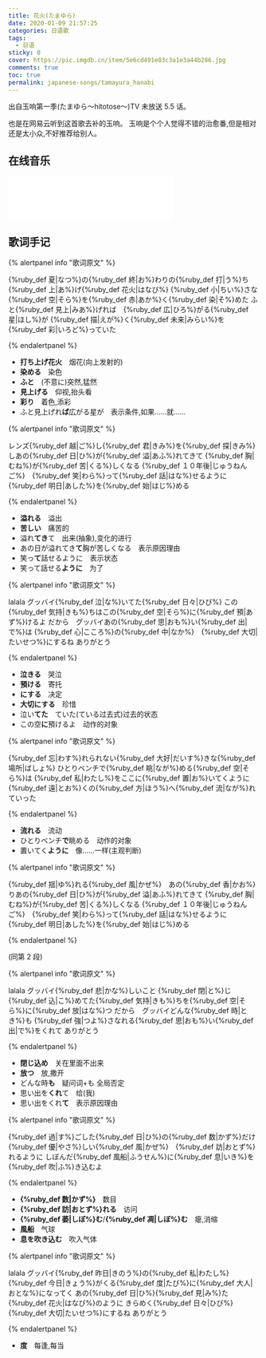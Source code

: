 ```yaml
---
title: 花火(たまゆら)
date: 2020-01-09 21:57:25
categories: 日语歌
tags:
  - 日语
sticky: 0
cover: https://pic.imgdb.cn/item/5e6cd491e83c3a1e3a44b286.jpg
comments: true
toc: true
permalink: japanese-songs/tamayura_hanabi
---
```


出自玉响第一季(たまゆら〜hitotose〜)TV 未放送 5.5 话。

<!-- more -->

也是在网易云听到这首歌去补的玉响。
玉响是个个人觉得不错的治愈番,但是相对还是太小众,不好推荐给别人。

## 在线音乐

<iframe 
  frameborder="no" 
  border="0" 
  marginwidth="0" 
  marginheight="0" 
  width=330 
  height=86 
  src="//music.163.com/outchain/player?type=2&id=4920727&auto=0&height=66"
></iframe>

## 歌词手记

{% alertpanel info "歌词原文" %}

{%ruby_def 夏|なつ%}の{%ruby_def 終|お%}わりの{%ruby_def 打|う%}ち{%ruby_def 上|あ%}げ{%ruby_def 花火|はなび%}
{%ruby_def 小|ちい%}さな{%ruby_def 空|そら%}を{%ruby_def 赤|あか%}く{%ruby_def 染|そ%}めた
ふと{%ruby_def 見上|みあ%}げれば　{%ruby_def 広|ひろ%}がる{%ruby_def 星|ほし%}が
{%ruby_def 描|えが%}く{%ruby_def 未来|みらい%}を{%ruby_def 彩|いろど%}っていた

{% endalertpanel %}

- **打ち上げ花火**　烟花(向上发射的)
- **染める**　染色
- **ふと**　(不意に)突然,猛然
- **見上げる**　仰视,抬头看
- **彩り**　着色,添彩
- ふと見上げれ**ば**広がる星が　表示条件,如果……就……

{% alertpanel info "歌词原文" %}

レンズ{%ruby_def 越|ご%}し{%ruby_def 君|きみ%}を{%ruby_def 探|きみ%}しあの{%ruby_def 日|ひ%}が{%ruby_def 溢|あふ%}れてきて
{%ruby_def 胸|むね%}が{%ruby_def 苦|くる%}しくなる
{%ruby_def １０年後|じゅうねんご%}　{%ruby_def 笑|わら%}って{%ruby_def 話|はな%}せるように
{%ruby_def 明日|あした%}を{%ruby_def 始|はじ%}める

{% endalertpanel %}

- **溢れる**　溢出
- **苦しい**　痛苦的
- 溢れ**てき**て　出来(抽象),变化的进行
- あの日が溢れてき**て**胸が苦しくなる　表示原因理由
- 笑っ**て**話せるように　表示状态
- 笑って話せる**ように**　为了

{% alertpanel info "歌词原文" %}

lalala グッバイ{%ruby_def 泣|な%}いてた{%ruby_def 日々|ひび%}
この{%ruby_def 気持|きも%}ちはこの{%ruby_def 空|そら%}に{%ruby_def 預|あず%}けるよ
だから　グッバイあの{%ruby_def 思|おも%}い{%ruby_def 出|で%}は
{%ruby_def 心|こころ%}の{%ruby_def 中|なか%}　{%ruby_def 大切|たいせつ%}にするね
ありがとう

{% endalertpanel %}

- **泣きる**　哭泣
- **預ける**　寄托
- **にする**　决定
- **大切にする**　珍惜
- 泣い**てた**　ていた(ている过去式)过去的状态
- この空**に**預けるよ　动作的对象

{% alertpanel info "歌词原文" %}

{%ruby_def 忘|わす%}れられない{%ruby_def 大好|だいす%}きな{%ruby_def 場所|ばしょ%}
ひとりベンチで{%ruby_def 眺|なが%}める{%ruby_def 空|そら%}は
{%ruby_def 私|わたし%}をここに{%ruby_def 置|お%}いてくように
{%ruby_def 遠|とお%}くの{%ruby_def 方|ほう%}へ{%ruby_def 流|なが%}れていった

{% endalertpanel %}

- **流れる**　流动
- ひとりベンチ**で**眺める　动作的对象
- 置いてく**ように**　像……一样(主观判断)

{% alertpanel info "歌词原文" %}

{%ruby_def 揺|ゆ%}れる{%ruby_def 風|かぜ%}　あの{%ruby_def 香|かお%}りあの{%ruby_def 日|ひ%}が{%ruby_def 溢|あふ%}れてきて
{%ruby_def 胸|むね%}が{%ruby_def 苦|くる%}しくなる
{%ruby_def １０年後|じゅうねんご%}　{%ruby_def 笑|わら%}って{%ruby_def 話|はな%}せるように
{%ruby_def 明日|あした%}を{%ruby_def 始|はじ%}める

{% endalertpanel %}

(同第 2 段)

{% alertpanel info "歌词原文" %}

lalala グッバイ{%ruby_def 悲|かな%}しいこと
{%ruby_def 閉|と%}じ{%ruby_def 込|こ%}めてた{%ruby_def 気持|きも%}ちを{%ruby_def 空|そら%}に{%ruby_def 放|はな%}つ
だから　グッバイどんな{%ruby_def 時|とき%}も
{%ruby_def 強|つよ%}さなれる{%ruby_def 思|おも%}い{%ruby_def 出|で%}をくれて
ありがとう

{% endalertpanel %}

- **閉じ込め**　关在里面不出来
- **放つ**　放,撒开
- どんな時**も**　疑问词+も 全局否定
- 思い出を**くれ**て　给(我)
- 思い出をくれ**て**　表示原因理由

{% alertpanel info "歌词原文" %}

{%ruby_def 過|す%}ごした{%ruby_def 日|ひ%}の{%ruby_def 数|かず%}だけ　{%ruby_def 優|やさ%}しい{%ruby_def 風|かぜ%}　{%ruby_def 訪|おとず%}れるように
しぼんだ{%ruby_def 風船|ふうせん%}に{%ruby_def 息|いき%}を{%ruby_def 吹|ふ%}き込むよ

{% endalertpanel %}

- **{%ruby_def 数|かず%}**　数目
- **{%ruby_def 訪|おとず%}れる**　访问
- **{%ruby_def 萎|しぼ%}む**/**{%ruby_def 凋|しぼ%}む**　瘪,消缩
- **風船**　气球
- **息を吹き込む**　吹入气体

{% alertpanel info "歌词原文" %}

lalala グッバイ{%ruby_def 昨日|きのう%}の{%ruby_def 私|わたし%}
{%ruby_def 今日|きょう%}がくる{%ruby_def 度|たび%}に{%ruby_def 大人|おとな%}になってく
あの{%ruby_def 日|ひ%}{%ruby_def 見|み%}た{%ruby_def 花火|はなび%}のように
きらめく{%ruby_def 日々|ひび%}　{%ruby_def 大切|たいせつ%}にするね
ありがとう

{% endalertpanel %}

- **度**　每逢,每当
